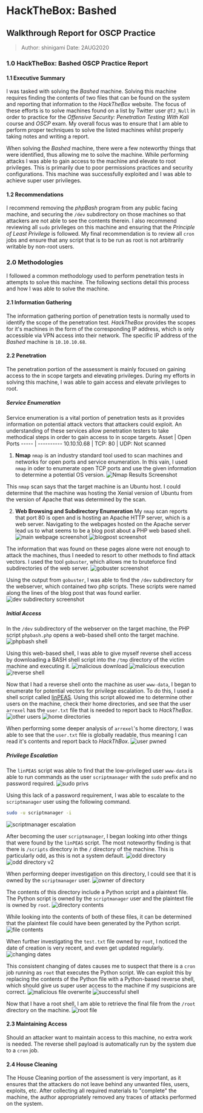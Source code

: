 # HackTheBox: Bashed
## Walkthrough Report for OSCP Practice

> Author: shinigami
> Date: 2AUG2020

### 1.0 HackTheBox: Bashed OSCP Practice Report
#### 1.1 Executive Summary
I was tasked with solving the _Bashed_ machine.
Solving this machine requires finding the contents
of two files that can be found on the system and
reporting that information to the _HackTheBox_
website. The focus of these efforts is to solve
machines found on a list by Twitter user `@TJ_Null`
in order to practice for the _Offensive Security:
Penetration Testing With Kali_ course and _OSCP_
exam. My overall focus was to ensure that I am
able to perform proper techniques to solve the
listed machines whilst properly taking notes and
writing a report.

When solving the _Bashed_ machine, there were a
few noteworthy things that were identified, thus
allowing me to solve the machine. While performing
attacks I was able to gain access to the machine
and elevate to root privileges. This is primarily
due to poor permissions practices and security
configurations. This machine was successfully
exploited and I was able to achieve super user
privileges. 

#### 1.2 Recommendations
I recommend removing the _phpBash_ program from
any public facing machine, and securing the `/dev`
subdirectory on those machines so that attackers are
not able to see the contents therein. I also recommend
reviewing all `sudo` privileges on this machine and
ensuring that the _Principle of Least Privilege_ is
followed. My final recommendation is to review all
`cron` jobs and ensure that any script that is to
be run as root is not arbitrarily writable by non-root
users.

### 2.0 Methodologies
I followed a common methodology used to perform penetration
tests in attempts to solve this machine. The following
sections detail this process and how I was able to solve
the machine.

#### 2.1 Information Gathering
The information gathering portion of penetration tests is
normally used to identify the scope of the penetration
test. _HackTheBox_ provides the scopes for it's machines
in the form of the corresponding IP address, which is only
accessible via VPN access into their network. The specific
IP address of the _Bashed_ machine is `10.10.10.68`.

#### 2.2 Penetration
The penetration portion of the assessment is mainly focused
on gaining access to the in scope targets and elevating
privileges. During my efforts in solving this machine, I
was able to gain access and elevate privileges to root.

##### Service Enumeration
Service enumeration is a vital portion of penetration tests
as it provides information on potential attack vectors that
attackers could exploit. An understanding of these services
allow penetration testers to take methodical steps in order
to gain access to in scope targets. 
Asset | Open Ports
----- | ----------
10.10.10.68 | TCP: 80
 | UDP: Not scanned

1. **Nmap**
`nmap` is an industry standard tool used to scan machines
and networks for open ports and service enumeration. In this
vain, I used `nmap` in oder to enumerate open TCP ports and
use the given information to determine a potential OS version.
![Nmap Results Screenshot](./Screenshots/nmap_screenshot.png)

This `nmap` scan says that the target machine is an Ubuntu host.
I could determine that the machine was hosting the Xenial version
of Ubuntu from the version of Apache that was determined by the
scan.

2. **Web Browsing and Subdirectory Enumeration**
My `nmap` scan reports that port 80 is open and is hosting an
Apache HTTP server, which is a web server. Navigating to the
webpages hosted on the Apache server lead us to what seems to
be a blog post about a PHP web based shell.
![main webpage screenshot](./Screenshots/webpage_1.png)
![blogpost screenshot](./Screenshots/webpage_2.png)

The information that was found on these pages alone were not
enough to attack the machines, thus I needed to resort to other
methods to find attack vectors. I used the tool `gobuster`, which
allows me to bruteforce find subdirectories of the web server.
![gobuster screenshot](./Screenshots/gobuster_results.png)

Using the output from `gobuster`, I was able to find the `/dev`
subdirectory for the webserver, which contained two php scripts.
These scripts were named along the lines of the blog post that
was found earlier.
![dev subdirectory screenshot](./Screenshots/dev_dump.png)

##### Initial Access
In the `/dev` subdirectory of the webserver on the target machine,
the PHP script `phpbash.php` opens a web-based shell onto the target
machine.
![phpbash shell](./Screenshots/phpbash_initial_access.png)

Using this web-based shell, I was able to give myself reverse shell
access by downloading a BASH shell script into the `/tmp` directory of
the victim machine and executing it.
![malicious download](./Screenshots/malicious_file_download.png)
![malicious execution](./Screenshots/malicious_execution.png)
![reverse shell](./Screenshots/reverse_shell_initial.png)

Now that I had a reverse shell onto the machine as user `www-data`, I began to enumerate
for potential vectors for privilege escalation. To do this, I used a
shell script called [linPEAS](https://github.com/carlospolop/privilege-escalation-awesome-scripts-suite/tree/master/linPEAS).
Using this script allowed me to determine other users on the machine,
check their home directories, and see that the user `arrexel` has the
`user.txt` file that is needed to report back to _HackTheBox_.
![other users](./Screenshots/other_users.png)
![home directories](./Screenshots/home_dirs.png)

When performing some deeper analysis of `arrexel`'s home directory,
I was able to see that the `user.txt` file is globally readable, thus
meaning I can read it's contents and report back to _HackThBox_.
![user pwned](./Screenshots/user_pwn.png)

##### Privilege Escalation
The `linPEAS` script was able to find that the low-privileged user
`www-data` is able to run commands as the user `scriptmanager` with
the `sudo` prefix and no password required. 
![sudo privs](./Screenshots/sudo_privs.png)

Using this lack of a password requirement, I was able to escalate to
the `scriptmanager` user using the following command.
```bash
sudo -u scriptmanager -i
```
![scriptmanager escalation](./Screenshots/scriptmanager_escalation.png)

After becoming the user `scriptmanager`, I began looking into other
things that were found by the `linPEAS` script. The most noteworthy
finding is that there is `/scripts` directory in the `/` directory
of the machine. This is particularly odd, as this is not a system
default.
![odd directory](./Screenshots/odd_dir.png)
![odd directory v2](./Screenshots/odd_dir_2.png)

When performing deeper investigation on this directory, I could
see that it is owned by the `scriptmanager` user.
![owner of directory](./Screenshots/scripts_owner.png)

The contents of this directory include a Python script and a plaintext
file. The Python script is owned by the `scriptmanager` user and the
plaintext file is owned by `root`. 
![directory contents](./Screenshots/scripts_contents.png)

While looking into the contents of both of these files, it can be determined
that the plaintext file could have been generated by the Python script.
![file contents](./Screenshots/file_outputs.png)

When further investigating the `test.txt` file owned by `root`, I noticed the
date of creation is very recent, and even get updated regularly.
![changing dates](./Screenshots/dates_change.png)

This consistent changing of dates causes me to suspect that there is a
`cron` job running as `root` that executes the Python script. We can
exploit this by replacing the contents of the Python file with a Python-based
reverse shell, which should give us super user access to the machine if
my suspicions are correct.
![malicious file overwrite](./Screenshots/file_overwrite.png)
![successful shell](./Screenshots/root_shell.png)

Now that I have a root shell, I am able to retrieve the final file
from the `/root` directory on the machine. 
![root file](./Screenshots/root_file.png)

#### 2.3 Maintaining Access
Should an attacker want to maintain access to this machine, no extra work
is needed. The reverse shell payload is automatically run by the system
due to a `cron` job.

#### 2.4 House Cleaning
The House Cleaning portion of the assessment is very important, as it
ensures that the attackers do not leave behind any unwanted files, users,
exploits, etc.
After collecting all required materials to "complete" the machine, the
author appropriately removed any traces of attacks performed on the system.
